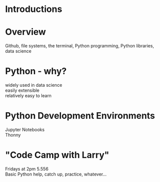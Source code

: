 # Introductions

# Overview
Github, file systems, the terminal, Python programming, Python libraries, data science

# Python - why?
widely used in data science  
easily extensible  
relatively easy to learn  

# Python Development Environments 
Jupyter Notebooks  
Thonny

# "Code Camp with Larry"
Fridays at 2pm 5.556  
Basic Python help, catch up, practice, whatever...
